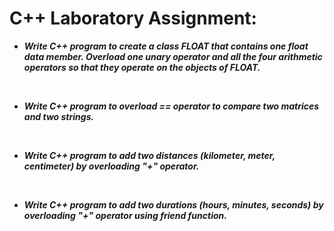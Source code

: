 # **C++ Laboratory Assignment:**

- ***Write C++ program to create a class FLOAT that contains one float data member. Overload
one unary operator and all the four arithmetic operators so that they operate on the objects of
FLOAT.***

</br>

- ***Write C++ program to overload == operator to compare two matrices and two strings.***

</br>

- ***Write C++ program to add two distances (kilometer, meter, centimeter) by overloading "+" operator.***

</br>

- ***Write C++ program to add two durations (hours, minutes, seconds) by overloading "+"
operator using friend function.***
